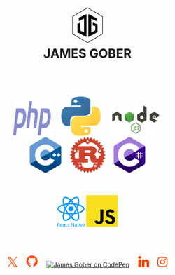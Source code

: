 <h1 align="center">
    <picture>
        <source media="(prefers-color-scheme: dark)" srcset="./media/jamesgober-logo-dark.png">
        <img width="81" height="81" alt="Official brand mark and logo of James Gober. Image shows JG stylish initials encased in a hexagon outline." src="./media/jamesgober-logo.png">
    </picture>
    <br>
    <b>JAMES GOBER</b>
    <br>
</h1>

<!--
**jamesgober/jamesgober** is a ✨ _special_ ✨ repository because its `README.md` (this file) appears on your GitHub profile.

Here are some ideas to get you started:

- 🔭 I’m currently working on ...
- 🌱 I’m currently learning ...
- 👯 I’m looking to collaborate on ...
- 🤔 I’m looking for help with ...
- 💬 Ask me about ...
- 📫 How to reach me: ...
- 😄 Pronouns: ...
- ⚡ Fun fact: ...
-->


&nbsp;

&nbsp;

<div align="center">
    <a href="#" title="PHP 8x" target="_blank"><img width="90" height="81" alt="PHP 8x" src="./media/langs/php.svg"></a>
    &nbsp;&nbsp;&nbsp;
    <a href="#" title="Python" target="_blank"><img width="90" height="auto" alt="Python" src="./media/langs/python.svg?v=1"></a>
    &nbsp;&nbsp;&nbsp;
    <a href="#" title="Nodejs" target="_blank"><img width="120" height="auto" alt="Nodejs" src="./media/langs/nodejs.svg"></a>

</div>

<div align="center">
    <a href="#" title="C++" target="_blank"><img width="72" height="auto" alt="React Native" src="./media/langs/cpp.svg"></a>
    &nbsp;&nbsp;&nbsp;
    <a href="#" title="Rust" target="_blank"><img width="81" height="auto" alt="Rust" src="./media/langs/rust.svg"></a>
    &nbsp;&nbsp;&nbsp;
    <a href="#" title="C#" target="_blank"><img width="72" height="auto" alt="React Native" src="./media/langs/cs.svg"></a>
</div>

&nbsp;

<div align="center">
    <a href="#" target="_blank"><img width="63" height="auto" alt="React Native" src="./media/langs/react-native.svg"></a>
    <a href="#" target="_blank"><img width="72" height="auto" alt="React Native" src="./media/langs/js.svg"></a>
</div>
&nbsp;

&nbsp;


<div align="center">
    <a href="https://x.com/jamesgober" target="_blank">
        <img width="23" height="23" alt="James Gober on X.com" src="./media/social/x.svg"></a>
    &nbsp;&nbsp;&nbsp;
    <a href="https://github.com/jamesgober" target="_blank">
        <img width="27" height="27" alt="James Gober on GitHub" src="./media/social/github.svg"></a>
    &nbsp;&nbsp;&nbsp;
    <a href="https://codepen.io/jamesgober" target="_blank">
        <img width="26" height="26" alt="James Gober on CodePen" src="./media/social/codepen.svg?"></a>
    &nbsp;&nbsp;&nbsp;
    <a href="https://linkedin.com/in/jamesgober" target="_blank">
        <img width="25" height="25" alt="James Gober on LinkedIn" src="./media/social/linkedin.svg"></a>
    &nbsp;&nbsp;&nbsp;
    <a href="https://instagram.com/jamesgober" target="_blank">
        <img width="23" height="23" alt="James Gober on Instagram" src="./media/social/instagram.svg"></a>
</div>
